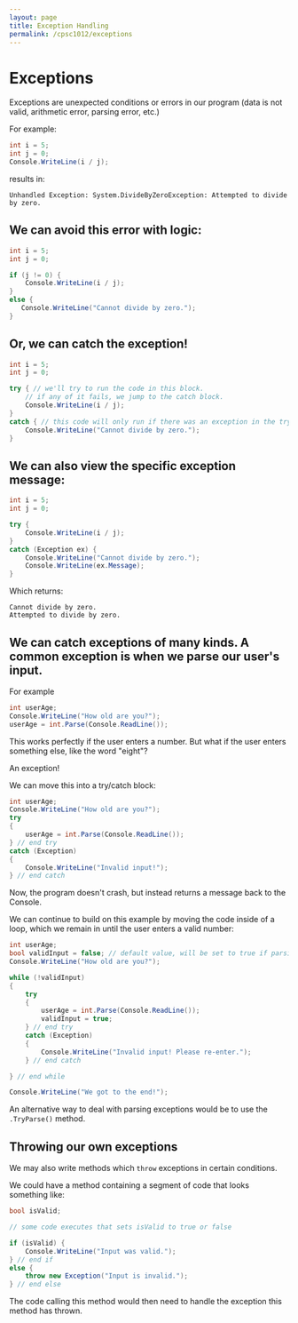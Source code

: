 ```yaml
---
layout: page
title: Exception Handling
permalink: /cpsc1012/exceptions
---
```


# Exceptions

Exceptions are unexpected conditions or errors in our program (data is not valid, arithmetic error, parsing error, etc.)

For example:
```csharp
int i = 5;
int j = 0;
Console.WriteLine(i / j);
```
results in:

`Unhandled Exception: System.DivideByZeroException: Attempted to divide by zero.`

## We can avoid this error with logic:
```csharp
int i = 5;
int j = 0;

if (j != 0) {
    Console.WriteLine(i / j);
}
else {
   Console.WriteLine("Cannot divide by zero.");
}
```

## Or, we can catch the exception!
```csharp
int i = 5;
int j = 0;

try { // we'll try to run the code in this block. 
    // if any of it fails, we jump to the catch block.
    Console.WriteLine(i / j);
}
catch { // this code will only run if there was an exception in the try block.
    Console.WriteLine("Cannot divide by zero.");
}
```

## We can also view the specific exception message:
```csharp
int i = 5;
int j = 0;

try {
    Console.WriteLine(i / j);
}
catch (Exception ex) {
    Console.WriteLine("Cannot divide by zero.");
    Console.WriteLine(ex.Message);
}
```

Which returns:
```
Cannot divide by zero.
Attempted to divide by zero.
```

## We can catch exceptions of many kinds. A common exception is when we parse our user's input.

For example
```csharp
int userAge;
Console.WriteLine("How old are you?");
userAge = int.Parse(Console.ReadLine());
```
This works perfectly if the user enters a number. But what if the user enters something else, like the word "eight"?

An exception!

We can move this into a try/catch block:
```csharp
int userAge;
Console.WriteLine("How old are you?");
try
{
    userAge = int.Parse(Console.ReadLine());
} // end try
catch (Exception)
{
    Console.WriteLine("Invalid input!");
} // end catch
```

Now, the program doesn't crash, but instead returns a message back to the Console. 

We can continue to build on this example by moving the code inside of a loop, which we remain in until the user enters a valid number:
```csharp
int userAge;
bool validInput = false; // default value, will be set to true if parsing is successful
Console.WriteLine("How old are you?");

while (!validInput)
{
    try
    {
        userAge = int.Parse(Console.ReadLine());
        validInput = true;
    } // end try
    catch (Exception)
    {
        Console.WriteLine("Invalid input! Please re-enter.");
    } // end catch

} // end while

Console.WriteLine("We got to the end!");
```

An alternative way to deal with parsing exceptions would be to use the `.TryParse()` method.

## Throwing our own exceptions

We may also write methods which `throw` exceptions in certain conditions.

We could have a method containing a segment of code that looks something like:
```csharp
bool isValid;

// some code executes that sets isValid to true or false

if (isValid) {
    Console.WriteLine("Input was valid.");
} // end if
else {
    throw new Exception("Input is invalid.");
} // end else
```

The code calling this method would then need to handle the exception this method has thrown.
